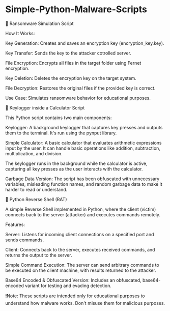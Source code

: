 # Simple-Python-Malware-Scripts

🌟 Ransomware Simulation Script

How It Works:

Key Generation: Creates and saves an encryption key (encryption_key.key).

Key Transfer: Sends the key to the attacker cotrolled server.

File Encryption: Encrypts all files in the target folder using Fernet encryption.

Key Deletion: Deletes the encryption key on the target system.

File Decryption: Restores the original files if the provided key is correct.

Use Case: Simulates ransomware behavior for educational purposes.


🌟 Keylogger inside a Calculator Script

This Python script contains two main components:

Keylogger: A background keylogger that captures key presses and outputs them to the terminal. It's run using the pynput library.

Simple Calculator: A basic calculator that evaluates arithmetic expressions input by the user. It can handle basic operations like addition, subtraction, multiplication, and division.

The keylogger runs in the background while the calculator is active, capturing all key presses as the user interacts with the calculator.

Garbage Data Version: The script has been obfuscated with unnecessary variables, misleading function names, and random garbage data to make it harder to read or understand.


🌟 Python Reverse Shell (RAT)

A simple Reverse Shell implemented in Python, where the client (victim) connects back to the server (attacker) and executes commands remotely.

Features:

Server: Listens for incoming client connections on a specified port and sends commands.

Client: Connects back to the server, executes received commands, and returns the output to the server.

Simple Command Execution: The server can send arbitrary commands to be executed on the client machine, with results returned to the attacker.

Base64 Encoded & Obfuscated Version: Includes an obfuscated, base64-encoded variant for testing and evading detection.


❗️Note: These scripts are intended only for educational purposes to understand how malware works. Don't misuse them for malicious purposes.
